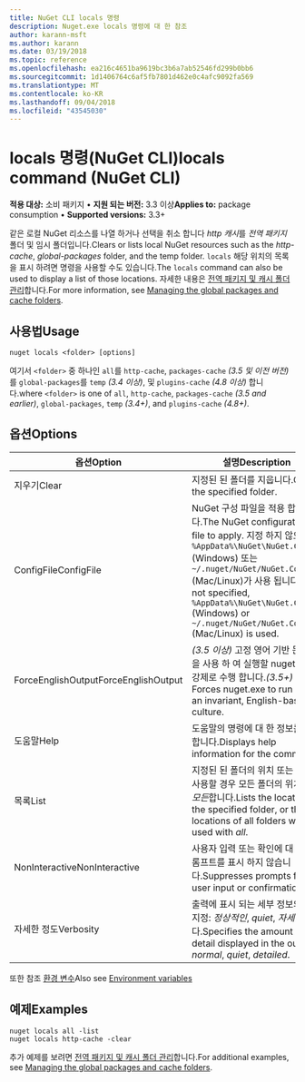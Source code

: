 ```yaml
---
title: NuGet CLI locals 명령
description: Nuget.exe locals 명령에 대 한 참조
author: karann-msft
ms.author: karann
ms.date: 03/19/2018
ms.topic: reference
ms.openlocfilehash: ea216c4651ba9619bc3b6a7ab52546fd299b0bb6
ms.sourcegitcommit: 1d1406764c6af5fb7801d462e0c4afc9092fa569
ms.translationtype: MT
ms.contentlocale: ko-KR
ms.lasthandoff: 09/04/2018
ms.locfileid: "43545030"
---
```

# <a name="locals-command-nuget-cli"></a><span data-ttu-id="aa4d3-103">locals 명령(NuGet CLI)</span><span class="sxs-lookup"><span data-stu-id="aa4d3-103">locals command (NuGet CLI)</span></span>

<span data-ttu-id="aa4d3-104">**적용 대상:** 소비 패키지 &bullet; **지원 되는 버전:** 3.3 이상</span><span class="sxs-lookup"><span data-stu-id="aa4d3-104">**Applies to:** package consumption &bullet; **Supported versions:** 3.3+</span></span>

<span data-ttu-id="aa4d3-105">같은 로컬 NuGet 리소스를 나열 하거나 선택을 취소 합니다 *http 캐시*를 *전역 패키지* 폴더 및 임시 폴더입니다.</span><span class="sxs-lookup"><span data-stu-id="aa4d3-105">Clears or lists local NuGet resources such as the *http-cache*, *global-packages* folder, and the temp folder.</span></span> <span data-ttu-id="aa4d3-106">`locals` 해당 위치의 목록을 표시 하려면 명령을 사용할 수도 있습니다.</span><span class="sxs-lookup"><span data-stu-id="aa4d3-106">The `locals` command can also be used to display a list of those locations.</span></span> <span data-ttu-id="aa4d3-107">자세한 내용은 [전역 패키지 및 캐시 폴더 관리](../consume-packages/managing-the-global-packages-and-cache-folders.md)합니다.</span><span class="sxs-lookup"><span data-stu-id="aa4d3-107">For more information, see [Managing the global packages and cache folders](../consume-packages/managing-the-global-packages-and-cache-folders.md).</span></span>

## <a name="usage"></a><span data-ttu-id="aa4d3-108">사용법</span><span class="sxs-lookup"><span data-stu-id="aa4d3-108">Usage</span></span>

```cli
nuget locals <folder> [options]
```

<span data-ttu-id="aa4d3-109">여기서 `<folder>` 중 하나인 `all`를 `http-cache`, `packages-cache` *(3.5 및 이전 버전)* 를 `global-packages`를 `temp` *(3.4 이상)*, 및 `plugins-cache` *(4.8 이상)* 합니다.</span><span class="sxs-lookup"><span data-stu-id="aa4d3-109">where `<folder>` is one of `all`, `http-cache`, `packages-cache` *(3.5 and earlier)*, `global-packages`, `temp` *(3.4+)*, and `plugins-cache` *(4.8+)*.</span></span>

## <a name="options"></a><span data-ttu-id="aa4d3-110">옵션</span><span class="sxs-lookup"><span data-stu-id="aa4d3-110">Options</span></span>

| <span data-ttu-id="aa4d3-111">옵션</span><span class="sxs-lookup"><span data-stu-id="aa4d3-111">Option</span></span> | <span data-ttu-id="aa4d3-112">설명</span><span class="sxs-lookup"><span data-stu-id="aa4d3-112">Description</span></span> |
| --- | --- |
| <span data-ttu-id="aa4d3-113">지우기</span><span class="sxs-lookup"><span data-stu-id="aa4d3-113">Clear</span></span> | <span data-ttu-id="aa4d3-114">지정된 된 폴더를 지웁니다.</span><span class="sxs-lookup"><span data-stu-id="aa4d3-114">Clears the specified folder.</span></span> |
| <span data-ttu-id="aa4d3-115">ConfigFile</span><span class="sxs-lookup"><span data-stu-id="aa4d3-115">ConfigFile</span></span> | <span data-ttu-id="aa4d3-116">NuGet 구성 파일을 적용 합니다.</span><span class="sxs-lookup"><span data-stu-id="aa4d3-116">The NuGet configuration file to apply.</span></span> <span data-ttu-id="aa4d3-117">지정 하지 않으면 `%AppData%\NuGet\NuGet.Config` (Windows) 또는 `~/.nuget/NuGet/NuGet.Config` (Mac/Linux)가 사용 됩니다.</span><span class="sxs-lookup"><span data-stu-id="aa4d3-117">If not specified, `%AppData%\NuGet\NuGet.Config` (Windows) or `~/.nuget/NuGet/NuGet.Config` (Mac/Linux) is used.</span></span>|
| <span data-ttu-id="aa4d3-118">ForceEnglishOutput</span><span class="sxs-lookup"><span data-stu-id="aa4d3-118">ForceEnglishOutput</span></span> | <span data-ttu-id="aa4d3-119">*(3.5 이상)*  고정 영어 기반 문화권을 사용 하 여 실행할 nuget.exe를 강제로 수행 합니다.</span><span class="sxs-lookup"><span data-stu-id="aa4d3-119">*(3.5+)* Forces nuget.exe to run using an invariant, English-based culture.</span></span> |
| <span data-ttu-id="aa4d3-120">도움말</span><span class="sxs-lookup"><span data-stu-id="aa4d3-120">Help</span></span> | <span data-ttu-id="aa4d3-121">도움말의 명령에 대 한 정보를 표시 합니다.</span><span class="sxs-lookup"><span data-stu-id="aa4d3-121">Displays help information for the command.</span></span> |
| <span data-ttu-id="aa4d3-122">목록</span><span class="sxs-lookup"><span data-stu-id="aa4d3-122">List</span></span> | <span data-ttu-id="aa4d3-123">지정된 된 폴더의 위치 또는 함께 사용할 경우 모든 폴더의 위치 나열 *모든*합니다.</span><span class="sxs-lookup"><span data-stu-id="aa4d3-123">Lists the location of the specified folder, or the locations of all folders when used with *all*.</span></span> |
| <span data-ttu-id="aa4d3-124">NonInteractive</span><span class="sxs-lookup"><span data-stu-id="aa4d3-124">NonInteractive</span></span> | <span data-ttu-id="aa4d3-125">사용자 입력 또는 확인에 대 한 프롬프트를 표시 하지 않습니다.</span><span class="sxs-lookup"><span data-stu-id="aa4d3-125">Suppresses prompts for user input or confirmations.</span></span> |
| <span data-ttu-id="aa4d3-126">자세한 정도</span><span class="sxs-lookup"><span data-stu-id="aa4d3-126">Verbosity</span></span> | <span data-ttu-id="aa4d3-127">출력에 표시 되는 세부 정보의 양을 지정: *정상적인*, *quiet*, *자세한*합니다.</span><span class="sxs-lookup"><span data-stu-id="aa4d3-127">Specifies the amount of detail displayed in the output: *normal*, *quiet*, *detailed*.</span></span> |

<span data-ttu-id="aa4d3-128">또한 참조 [환경 변수](cli-ref-environment-variables.md)</span><span class="sxs-lookup"><span data-stu-id="aa4d3-128">Also see [Environment variables](cli-ref-environment-variables.md)</span></span>

## <a name="examples"></a><span data-ttu-id="aa4d3-129">예제</span><span class="sxs-lookup"><span data-stu-id="aa4d3-129">Examples</span></span>

```cli
nuget locals all -list
nuget locals http-cache -clear
```

<span data-ttu-id="aa4d3-130">추가 예제를 보려면 [전역 패키지 및 캐시 폴더 관리](../consume-packages/managing-the-global-packages-and-cache-folders.md)합니다.</span><span class="sxs-lookup"><span data-stu-id="aa4d3-130">For additional examples, see [Managing the global packages and cache folders](../consume-packages/managing-the-global-packages-and-cache-folders.md).</span></span>
